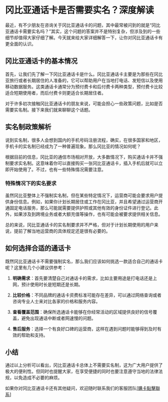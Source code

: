 # 冈比亚通话卡是否需要实名？深度解读

最近，有不少朋友在咨询关于冈比亚通话卡的问题，其中最常被问到的就是“冈比亚通话卡需要实名吗？”其实，这个问题的答案并不是特别复杂，但涉及到的一些细节却值得大家仔细了解。今天就来给大家详细解答一下，让你对冈比亚通话卡有更全面的认识。

## 冈比亚通话卡的基本情况

首先，让我们先了解一下冈比亚通话卡是什么。冈比亚通话卡主要是为那些在冈比亚旅行或者长期居住的人准备的，它可以帮助用户在当地打电话、发短信以及使用移动数据服务。这类通话卡通常分为预付费卡和后付费卡两种类型，预付费卡比较适合短期使用者，而后付费卡则更适合长期居住者。

对于许多初次接触冈比亚通话卡的朋友来说，可能会担心一些政策问题，比如是否需要实名制。接下来我们就来聊聊这个话题。

## 实名制政策解析

说到实名制，很多人会想到国内的手机号码注册流程，确实，在很多国家和地区，手机卡的实名制已经成为了一种普遍现象。那么冈比亚的情况如何呢？

根据目前的信息，冈比亚的通信市场相对开放，大多数情况下，购买通话卡并不强制要求实名制。这意味着你可以直接购买一张冈比亚通话卡，插入手机后就可以立即开始使用了。不过，也有一些特殊情况需要注意。

### 特殊情况下的实名要求

虽然冈比亚整体上不强制实名制，但在某些特定情况下，运营商可能会要求用户提供身份信息。例如，如果你计划长期居住或工作在冈比亚，并且希望通过运营商开通固定电话服务，那么可能就需要提供护照或其他有效的身份证件进行登记。此外，如果涉及到跨境业务或者大额充值等操作，也有可能会被要求提供相关信息。

总的来说，冈比亚通话卡的实名制要求并不严格，但对于计划长期使用的用户来说，提前了解当地运营商的具体规定还是很有必要的。

## 如何选择合适的通话卡

既然冈比亚通话卡不需要强制实名，那么我们应该如何挑选一款适合自己的通话卡呢？这里有几个小建议供参考：

1. **明确需求**：首先要清楚自己对通话卡的需求，比如主要用途是打电话还是上网，预计使用时长是短期还是长期。
   
2. **比较价格**：不同品牌的通话卡资费标准可能存在差异，可以通过网络查询或者咨询专业人士来对比各家的价格和服务内容。
   
3. **查看覆盖范围**：确保所选通话卡能够在你经常活动的区域提供良好的信号覆盖，避免出现通话中断或者网速慢的问题。

4. **售后服务**：选择一个有良好口碑的运营商，这样在遇到问题时能够得到及时有效的帮助和支持。

## 小结

通过以上分析可以看出，冈比亚通话卡总体上不需要实名制，这为广大用户提供了极大的便利性。但同时也提醒大家，在享受便捷的同时也要注意遵守当地的法律法规，以免造成不必要的麻烦。

如果你对冈比亚通话卡还有其他疑问，欢迎随时联系我们的客服团队[[購卡點擊聯系](https://t.me/s/esim1088)]